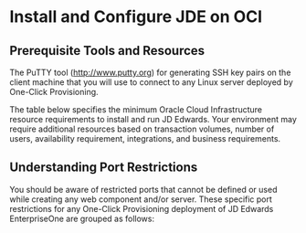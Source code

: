 # Install and Configure JDE on OCI

## Prerequisite Tools and Resources

The PuTTY tool (http://www.putty.org) for generating SSH key pairs on the client machine that you will use to connect to any Linux server deployed by One-Click Provisioning.

The table below specifies the minimum Oracle Cloud Infrastructure resource requirements to install and run JD Edwards. Your environment may require additional resources based on transaction volumes, number of users, availability requirement, integrations, and business requirements.

## Understanding Port Restrictions

You should be aware of restricted ports that cannot be defined or used while creating any web component and/or server. These specific port restrictions for any One-Click Provisioning deployment of JD Edwards EnterpriseOne are grouped as follows: